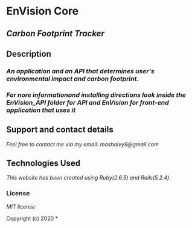 # EnVision Core
## _Carbon Footprint Tracker_
## Description
### _An application and an API that determines user's environmental impact and carbon footprint._
### _For nore informationand installing directions look inside the EnVision_API folder for API and EnVision for front-end application that uses it_

## Support and contact details
_Feel free to contact me via my email:
mashaivy9@gmail.com_

## Technologies Used
_This website has been created using Ruby(2.6.5) and Rails(5.2.4)._

### License
_MIT license_

Copyright (c) 2020 *


